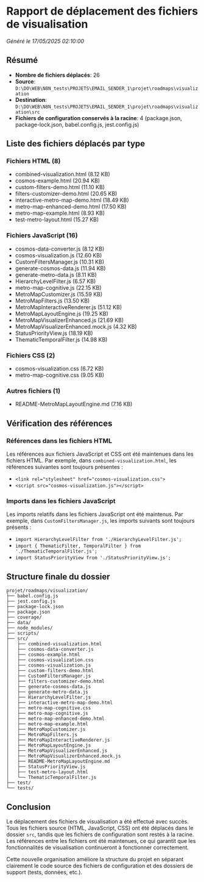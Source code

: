 # Rapport de déplacement des fichiers de visualisation
*Généré le 17/05/2025 02:10:00*

## Résumé

- **Nombre de fichiers déplacés**: 26
- **Source**: `D:\DO\WEB\N8N_tests\PROJETS\EMAIL_SENDER_1\projet\roadmaps\visualization`
- **Destination**: `D:\DO\WEB\N8N_tests\PROJETS\EMAIL_SENDER_1\projet\roadmaps\visualization\src`
- **Fichiers de configuration conservés à la racine**: 4 (package.json, package-lock.json, babel.config.js, jest.config.js)

## Liste des fichiers déplacés par type

### Fichiers HTML (8)
- combined-visualization.html (8.12 KB)
- cosmos-example.html (20.94 KB)
- custom-filters-demo.html (11.10 KB)
- filters-customizer-demo.html (20.65 KB)
- interactive-metro-map-demo.html (18.49 KB)
- metro-map-enhanced-demo.html (17.50 KB)
- metro-map-example.html (8.93 KB)
- test-metro-layout.html (15.27 KB)

### Fichiers JavaScript (16)
- cosmos-data-converter.js (8.12 KB)
- cosmos-visualization.js (12.60 KB)
- CustomFiltersManager.js (10.31 KB)
- generate-cosmos-data.js (11.94 KB)
- generate-metro-data.js (8.11 KB)
- HierarchyLevelFilter.js (6.57 KB)
- metro-map-cognitive.js (22.15 KB)
- MetroMapCustomizer.js (15.59 KB)
- MetroMapFilters.js (13.50 KB)
- MetroMapInteractiveRenderer.js (51.12 KB)
- MetroMapLayoutEngine.js (19.25 KB)
- MetroMapVisualizerEnhanced.js (21.69 KB)
- MetroMapVisualizerEnhanced.mock.js (4.32 KB)
- StatusPriorityView.js (18.19 KB)
- ThematicTemporalFilter.js (14.98 KB)

### Fichiers CSS (2)
- cosmos-visualization.css (6.72 KB)
- metro-map-cognitive.css (9.05 KB)

### Autres fichiers (1)
- README-MetroMapLayoutEngine.md (7.16 KB)

## Vérification des références

### Références dans les fichiers HTML
Les références aux fichiers JavaScript et CSS ont été maintenues dans les fichiers HTML. Par exemple, dans `combined-visualization.html`, les références suivantes sont toujours présentes :
- `<link rel="stylesheet" href="cosmos-visualization.css">`
- `<script src="cosmos-visualization.js"></script>`

### Imports dans les fichiers JavaScript
Les imports relatifs dans les fichiers JavaScript ont été maintenus. Par exemple, dans `CustomFiltersManager.js`, les imports suivants sont toujours présents :
- `import HierarchyLevelFilter from './HierarchyLevelFilter.js';`
- `import { ThematicFilter, TemporalFilter } from './ThematicTemporalFilter.js';`
- `import StatusPriorityView from './StatusPriorityView.js';`

## Structure finale du dossier

```
projet/roadmaps/visualization/
├── babel.config.js
├── jest.config.js
├── package-lock.json
├── package.json
├── coverage/
├── data/
├── node_modules/
├── scripts/
├── src/
│   ├── combined-visualization.html
│   ├── cosmos-data-converter.js
│   ├── cosmos-example.html
│   ├── cosmos-visualization.css
│   ├── cosmos-visualization.js
│   ├── custom-filters-demo.html
│   ├── CustomFiltersManager.js
│   ├── filters-customizer-demo.html
│   ├── generate-cosmos-data.js
│   ├── generate-metro-data.js
│   ├── HierarchyLevelFilter.js
│   ├── interactive-metro-map-demo.html
│   ├── metro-map-cognitive.css
│   ├── metro-map-cognitive.js
│   ├── metro-map-enhanced-demo.html
│   ├── metro-map-example.html
│   ├── MetroMapCustomizer.js
│   ├── MetroMapFilters.js
│   ├── MetroMapInteractiveRenderer.js
│   ├── MetroMapLayoutEngine.js
│   ├── MetroMapVisualizerEnhanced.js
│   ├── MetroMapVisualizerEnhanced.mock.js
│   ├── README-MetroMapLayoutEngine.md
│   ├── StatusPriorityView.js
│   ├── test-metro-layout.html
│   └── ThematicTemporalFilter.js
├── test/
└── tests/
```

## Conclusion

Le déplacement des fichiers de visualisation a été effectué avec succès. Tous les fichiers source (HTML, JavaScript, CSS) ont été déplacés dans le dossier `src`, tandis que les fichiers de configuration sont restés à la racine. Les références entre les fichiers ont été maintenues, ce qui garantit que les fonctionnalités de visualisation continueront à fonctionner correctement.

Cette nouvelle organisation améliore la structure du projet en séparant clairement le code source des fichiers de configuration et des dossiers de support (tests, données, etc.).
